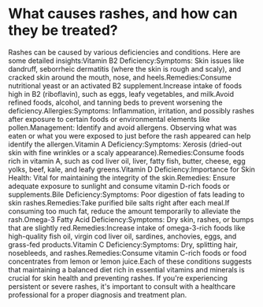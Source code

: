 # What causes rashes, and how can they be treated?

Rashes can be caused by various deficiencies and conditions. Here are some detailed insights:Vitamin B2 Deficiency:Symptoms: Skin issues like dandruff, seborrheic dermatitis (where the skin is rough and scaly), and cracked skin around the mouth, nose, and heels.Remedies:Consume nutritional yeast or an activated B2 supplement.Increase intake of foods high in B2 (riboflavin), such as eggs, leafy vegetables, and milk.Avoid refined foods, alcohol, and tanning beds to prevent worsening the deficiency.Allergies:Symptoms: Inflammation, irritation, and possibly rashes after exposure to certain foods or environmental elements like pollen.Management: Identify and avoid allergens. Observing what was eaten or what you were exposed to just before the rash appeared can help identify the allergen.Vitamin A Deficiency:Symptoms: Xerosis (dried-out skin with fine wrinkles or a scaly appearance).Remedies:Consume foods rich in vitamin A, such as cod liver oil, liver, fatty fish, butter, cheese, egg yolks, beef, kale, and leafy greens.Vitamin D Deficiency:Importance for Skin Health: Vital for maintaining the integrity of the skin.Remedies: Ensure adequate exposure to sunlight and consume vitamin D-rich foods or supplements.Bile Deficiency:Symptoms: Poor digestion of fats leading to skin rashes.Remedies:Take purified bile salts right after each meal.If consuming too much fat, reduce the amount temporarily to alleviate the rash.Omega-3 Fatty Acid Deficiency:Symptoms: Dry skin, rashes, or bumps that are slightly red.Remedies:Increase intake of omega-3-rich foods like high-quality fish oil, virgin cod liver oil, sardines, anchovies, eggs, and grass-fed products.Vitamin C Deficiency:Symptoms: Dry, splitting hair, nosebleeds, and rashes.Remedies:Consume vitamin C-rich foods or food concentrates from lemon or lemon juice.Each of these conditions suggests that maintaining a balanced diet rich in essential vitamins and minerals is crucial for skin health and preventing rashes. If you're experiencing persistent or severe rashes, it's important to consult with a healthcare professional for a proper diagnosis and treatment plan.